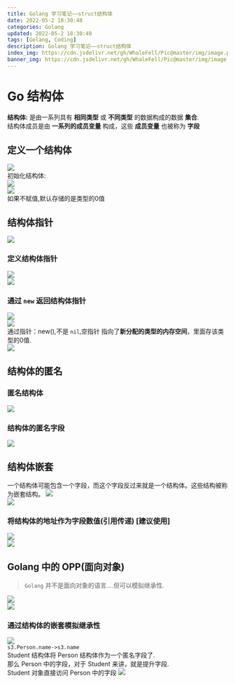 ```yaml
---
title: Golang 学习笔记——struct结构体
date: 2022-05-2 18:30:48
categories: Golang
updated: 2022-05-2 18:30:48
tags: [Golang, Coding]
description: Golang 学习笔记——struct结构体
index_img: https://cdn.jsdelivr.net/gh/WhaleFell/Pic@master/img/image.png
banner_img: https://cdn.jsdelivr.net/gh/WhaleFell/Pic@master/img/image.png
---
```


# Go 结构体
**结构体:** 是由一系列具有 **相同类型** 或 **不同类型** 的数据构成的数据 **集合**.  
结构体成员是由 **一系列的成员变量** 构成，这些 **成员变量** 也被称为 **字段**

## 定义一个结构体
![](https://cdn.jsdelivr.net/gh/WhaleFell/GolangCoding@master/notes/img/struct-1.png)  
初始化结构体:  
![](https://cdn.jsdelivr.net/gh/WhaleFell/GolangCoding@master/notes/img/struct-2.png)  
![](https://cdn.jsdelivr.net/gh/WhaleFell/GolangCoding@master/notes/img/struct-3.png)  
如果不赋值,默认存储的是类型的0值

## 结构体指针
![](https://cdn.jsdelivr.net/gh/WhaleFell/GolangCoding@master/notes/img/struct-4.png)  

### 定义结构体指针
![](https://cdn.jsdelivr.net/gh/WhaleFell/GolangCoding@master/notes/img/struct-5.png)  
![](https://cdn.jsdelivr.net/gh/WhaleFell/GolangCoding@master/notes/img/struct-6.png)  

### 通过 `new` 返回结构体指针
![](https://cdn.jsdelivr.net/gh/WhaleFell/GolangCoding@master/notes/img/struct-7.png)  
![](https://cdn.jsdelivr.net/gh/WhaleFell/GolangCoding@master/notes/img/struct-8.png)  
通过指针：new(),不是 `nil`,空指针
指向了**新分配的类型的内存空间**，里面存该类型的0值.  
![](https://cdn.jsdelivr.net/gh/WhaleFell/GolangCoding@master/notes/img/struct-10.png)  

## 结构体的匿名

### 匿名结构体
![](https://cdn.jsdelivr.net/gh/WhaleFell/GolangCoding@master/notes/img/struct-11.png)  

### 结构体的匿名字段
![](https://cdn.jsdelivr.net/gh/WhaleFell/GolangCoding@master/notes/img/struct-12.png)  

## 结构体嵌套
一个结构体可能包含一个字段，而这个字段反过来就是一个结构体。这些结构被称为嵌套结构。
![](https://cdn.jsdelivr.net/gh/WhaleFell/GolangCoding@master/notes/img/struct-13.png)  
![](https://cdn.jsdelivr.net/gh/WhaleFell/GolangCoding@master/notes/img/struct-14.png)  

### 将结构体的地址作为字段数值(引用传递) [建议使用]
![](https://cdn.jsdelivr.net/gh/WhaleFell/GolangCoding@master/notes/img/struct-16.png)  
![](https://cdn.jsdelivr.net/gh/WhaleFell/GolangCoding@master/notes/img/struct-15.png)  

## Golang 中的 OPP(面向对象)
> `Golang` 并不是面向对象的语言....但可以模拟继承性.

![](https://cdn.jsdelivr.net/gh/WhaleFell/GolangCoding@master/notes/img/struct-17.png)  
![](https://cdn.jsdelivr.net/gh/WhaleFell/GolangCoding@master/notes/img/struct-18.png)  

### 通过结构体的嵌套模拟继承性
![](https://cdn.jsdelivr.net/gh/WhaleFell/GolangCoding@master/notes/img/struct-19.png)  
`s3.Person.name->s3.name`  
Student 结构体将 Person 结构体作为一个匿名字段了.  
那么 Person 中的字段，对于 Student 来讲，就是提升字段.  
Student 对象直接访问 Person 中的字段
![](https://cdn.jsdelivr.net/gh/WhaleFell/GolangCoding@master/notes/img/struct-20.png)  